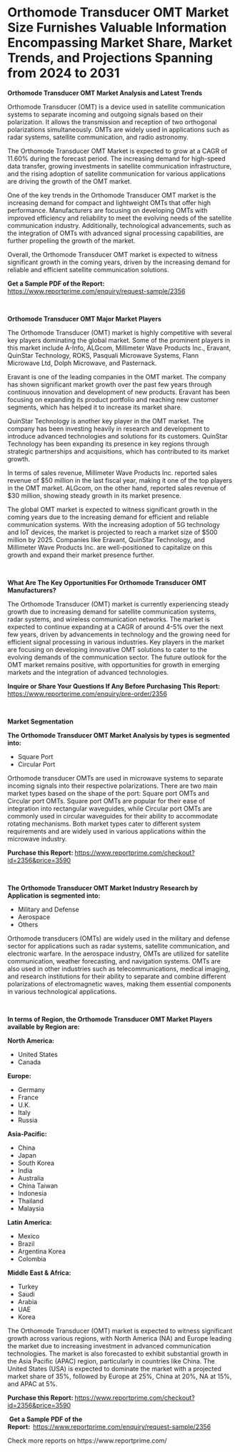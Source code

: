 <p><h1>Orthomode Transducer OMT Market Size Furnishes Valuable Information Encompassing Market Share, Market Trends, and Projections Spanning from 2024 to 2031</h1></p><p><strong>Orthomode Transducer OMT Market Analysis and Latest Trends</strong></p>
<p><p>Orthomode Transducer (OMT) is a device used in satellite communication systems to separate incoming and outgoing signals based on their polarization. It allows the transmission and reception of two orthogonal polarizations simultaneously. OMTs are widely used in applications such as radar systems, satellite communication, and radio astronomy.</p><p>The Orthomode Transducer OMT Market is expected to grow at a CAGR of 11.60% during the forecast period. The increasing demand for high-speed data transfer, growing investments in satellite communication infrastructure, and the rising adoption of satellite communication for various applications are driving the growth of the OMT market.</p><p>One of the key trends in the Orthomode Transducer OMT market is the increasing demand for compact and lightweight OMTs that offer high performance. Manufacturers are focusing on developing OMTs with improved efficiency and reliability to meet the evolving needs of the satellite communication industry. Additionally, technological advancements, such as the integration of OMTs with advanced signal processing capabilities, are further propelling the growth of the market.</p><p>Overall, the Orthomode Transducer OMT market is expected to witness significant growth in the coming years, driven by the increasing demand for reliable and efficient satellite communication solutions.</p></p>
<p><strong>Get a Sample PDF of the Report:&nbsp;</strong> <a href="https://www.reportprime.com/enquiry/request-sample/2356">https://www.reportprime.com/enquiry/request-sample/2356</a></p>
<p>&nbsp;</p>
<p><strong>Orthomode Transducer OMT Major Market Players</strong></p>
<p><p>The Orthomode Transducer (OMT) market is highly competitive with several key players dominating the global market. Some of the prominent players in this market include A-Info, ALGcom, Millimeter Wave Products Inc., Eravant, QuinStar Technology, ROKS, Pasquali Microwave Systems, Flann Microwave Ltd, Dolph Microwave, and Pasternack.</p><p>Eravant is one of the leading companies in the OMT market. The company has shown significant market growth over the past few years through continuous innovation and development of new products. Eravant has been focusing on expanding its product portfolio and reaching new customer segments, which has helped it to increase its market share.</p><p>QuinStar Technology is another key player in the OMT market. The company has been investing heavily in research and development to introduce advanced technologies and solutions for its customers. QuinStar Technology has been expanding its presence in key regions through strategic partnerships and acquisitions, which has contributed to its market growth.</p><p>In terms of sales revenue, Millimeter Wave Products Inc. reported sales revenue of $50 million in the last fiscal year, making it one of the top players in the OMT market. ALGcom, on the other hand, reported sales revenue of $30 million, showing steady growth in its market presence.</p><p>The global OMT market is expected to witness significant growth in the coming years due to the increasing demand for efficient and reliable communication systems. With the increasing adoption of 5G technology and IoT devices, the market is projected to reach a market size of $500 million by 2025. Companies like Eravant, QuinStar Technology, and Millimeter Wave Products Inc. are well-positioned to capitalize on this growth and expand their market presence further.</p></p>
<p>&nbsp;</p>
<p><strong>What Are The Key Opportunities For Orthomode Transducer OMT Manufacturers?</strong></p>
<p><p>The Orthomode Transducer (OMT) market is currently experiencing steady growth due to increasing demand for satellite communication systems, radar systems, and wireless communication networks. The market is expected to continue expanding at a CAGR of around 4-5% over the next few years, driven by advancements in technology and the growing need for efficient signal processing in various industries. Key players in the market are focusing on developing innovative OMT solutions to cater to the evolving demands of the communication sector. The future outlook for the OMT market remains positive, with opportunities for growth in emerging markets and the integration of advanced technologies.</p></p>
<p><strong>Inquire or Share Your Questions If Any Before Purchasing This Report:</strong> <a href="https://www.reportprime.com/enquiry/pre-order/2356">https://www.reportprime.com/enquiry/pre-order/2356</a></p>
<p>&nbsp;</p>
<p><strong>Market Segmentation</strong></p>
<p><strong>The Orthomode Transducer OMT Market Analysis by types is segmented into:</strong></p>
<p><ul><li>Square Port</li><li>Circular Port</li></ul></p>
<p><p>Orthomode transducer OMTs are used in microwave systems to separate incoming signals into their respective polarizations. There are two main market types based on the shape of the port: Square port OMTs and Circular port OMTs. Square port OMTs are popular for their ease of integration into rectangular waveguides, while Circular port OMTs are commonly used in circular waveguides for their ability to accommodate rotating mechanisms. Both market types cater to different system requirements and are widely used in various applications within the microwave industry.</p></p>
<p><strong>Purchase this Report:&nbsp;</strong><a href="https://www.reportprime.com/checkout?id=2356&price=3590">https://www.reportprime.com/checkout?id=2356&price=3590</a></p>
<p>&nbsp;</p>
<p><strong>The Orthomode Transducer OMT Market Industry Research by Application is segmented into:</strong></p>
<p><ul><li>Military and Defense</li><li>Aerospace</li><li>Others</li></ul></p>
<p><p>Orthomode transducers (OMTs) are widely used in the military and defense sector for applications such as radar systems, satellite communication, and electronic warfare. In the aerospace industry, OMTs are utilized for satellite communication, weather forecasting, and navigation systems. OMTs are also used in other industries such as telecommunications, medical imaging, and research institutions for their ability to separate and combine different polarizations of electromagnetic waves, making them essential components in various technological applications.</p></p>
<p>&nbsp;</p>
<p><strong>In terms of Region, the Orthomode Transducer OMT Market Players available by Region are:</strong></p>
<p>
    <p> <strong> North America: </strong>
        <ul>
            <li>United States</li>
            <li>Canada</li>
        </ul>
        </p> 
    <p> <strong> Europe: </strong>
        <ul>
            <li>Germany</li>
            <li>France</li>
            <li>U.K.</li>
            <li>Italy</li>
            <li>Russia</li>
        </ul>
        </p> 
    <p> <strong> Asia-Pacific: </strong>
        <ul>
            <li>China</li>
            <li>Japan</li>
            <li>South Korea</li>
            <li>India</li>
            <li>Australia</li>
            <li>China Taiwan</li>
            <li>Indonesia</li>
            <li>Thailand</li>
            <li>Malaysia</li>
        </ul>
        </p> 
    <p> <strong> Latin America: </strong>
        <ul>
            <li>Mexico</li>
            <li>Brazil</li>
            <li>Argentina Korea</li>
            <li>Colombia</li>
        </ul>
        </p> 
    <p> <strong> Middle East & Africa: </strong>
        <ul>
            <li>Turkey</li>
            <li>Saudi</li>
            <li>Arabia</li>
            <li>UAE</li>
            <li>Korea</li>
        </ul>
    </p>
    </p>
<p><p>The Orthomode Transducer (OMT) market is expected to witness significant growth across various regions, with North America (NA) and Europe leading the market due to increasing investment in advanced communication technologies. The market is also forecasted to exhibit substantial growth in the Asia Pacific (APAC) region, particularly in countries like China. The United States (USA) is expected to dominate the market with a projected market share of 35%, followed by Europe at 25%, China at 20%, NA at 15%, and APAC at 5%.</p></p>
<p><strong>Purchase this Report: </strong><a href="https://www.reportprime.com/checkout?id=2356&price=3590">https://www.reportprime.com/checkout?id=2356&price=3590</a></p>
<p>&nbsp;<strong>Get a Sample PDF of the Report:&nbsp;&nbsp;</strong><a href="https://www.reportprime.com/enquiry/request-sample/2356">https://www.reportprime.com/enquiry/request-sample/2356</a></p>
<p><strong></strong></p>
<p>Check more reports on https://www.reportprime.com/</p>